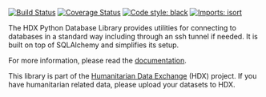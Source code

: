 [![Build Status](https://github.com/OCHA-DAP/hdx-python-database/actions/workflows/run-python-tests.yaml/badge.svg)](https://github.com/OCHA-DAP/hdx-python-database/actions/workflows/run-python-tests.yaml)
[![Coverage Status](https://coveralls.io/repos/github/OCHA-DAP/hdx-python-database/badge.svg?branch=main&ts=1)](https://coveralls.io/github/OCHA-DAP/hdx-python-database?branch=main)
[![Code style: black](https://img.shields.io/badge/code%20style-black-000000.svg)](https://github.com/psf/black)
[![Imports: isort](https://img.shields.io/badge/%20imports-isort-%231674b1?style=flat&labelColor=ef8336)](https://pycqa.github.io/isort/)

The HDX Python Database Library provides utilities for connecting to databases in a standard way including
through an ssh tunnel if needed. It is built on top of SQLAlchemy and simplifies its setup. 

For more information, please read the [documentation](https://hdx-python-database.readthedocs.io/en/latest/).

This library is part of the [Humanitarian Data Exchange](https://data.humdata.org/) (HDX) project. If you have 
humanitarian related data, please upload your datasets to HDX.